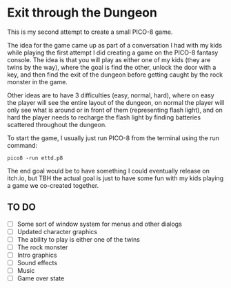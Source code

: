 # Exit through the Dungeon

This is my second attempt to create a small PICO-8 game.

The idea for the game came up as part of a conversation I had with my kids while playing the first attempt I did creating a game on the PICO-8 fantasy console. The idea is that you will play as either one of my kids (they are twins by the way), where the goal is find the other, unlock the door with a key, and then find the exit of the dungeon before getting caught by the rock monster in the game.

Other ideas are to have 3 difficulties (easy, normal, hard), where on easy the player will see the entire layout of the dungeon, on normal the player will only see what is around or in front of them (representing flash light), and on hard the player needs to recharge the flash light by finding batteries scattered throughout the dungeon.

To start the game, I usually just run PICO-8 from the terminal using the run command:

```
pico8 -run ettd.p8
```

The end goal would be to have something I could eventually release on itch.io, but TBH the actual goal is just to have some fun with my kids playing a game we co-created together.

## TO DO
- [ ] Some sort of window system for menus and other dialogs
- [ ] Updated character graphics
- [ ] The ability to play is either one of the twins
- [ ] The rock monster
- [ ] Intro graphics
- [ ] Sound effects
- [ ] Music
- [ ] Game over state
